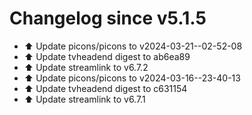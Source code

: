 # Changelog since v5.1.5
- ⬆️ Update picons/picons to v2024-03-21--02-52-08 
- ⬆️ Update tvheadend digest to ab6ea89 
- ⬆️ Update streamlink to v6.7.2 
- ⬆️ Update picons/picons to v2024-03-16--23-40-13 
- ⬆️ Update tvheadend digest to c631154 
- ⬆️ Update streamlink to v6.7.1 
